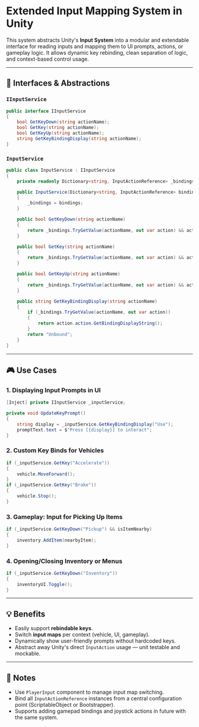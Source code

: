 # Extended Input Mapping System in Unity

This system abstracts Unity's **Input System** into a modular and extendable interface for reading inputs and mapping them to UI prompts, actions, or gameplay logic. It allows dynamic key rebinding, clean separation of logic, and context-based control usage.

---

## 🧩 Interfaces & Abstractions

### `IInputService`
```csharp
public interface IInputService
{
    bool GetKeyDown(string actionName);
    bool GetKey(string actionName);
    bool GetKeyUp(string actionName);
    string GetKeyBindingDisplay(string actionName);
}
```

### `InputService`
```csharp
public class InputService : IInputService
{
    private readonly Dictionary<string, InputActionReference> _bindings;

    public InputService(Dictionary<string, InputActionReference> bindings)
    {
        _bindings = bindings;
    }

    public bool GetKeyDown(string actionName)
    {
        return _bindings.TryGetValue(actionName, out var action) && action.action.WasPressedThisFrame();
    }

    public bool GetKey(string actionName)
    {
        return _bindings.TryGetValue(actionName, out var action) && action.action.IsPressed();
    }

    public bool GetKeyUp(string actionName)
    {
        return _bindings.TryGetValue(actionName, out var action) && action.action.WasReleasedThisFrame();
    }

    public string GetKeyBindingDisplay(string actionName)
    {
        if (_bindings.TryGetValue(actionName, out var action))
        {
            return action.action.GetBindingDisplayString();
        }
        return "Unbound";
    }
}
```

---

## 🎮 Use Cases

### 1. **Displaying Input Prompts in UI**
```csharp
[Inject] private IInputService _inputService;

private void UpdateKeyPrompt()
{
    string display = _inputService.GetKeyBindingDisplay("Use");
    promptText.text = $"Press [{display}] to interact";
}
```

### 2. **Custom Key Binds for Vehicles**
```csharp
if (_inputService.GetKey("Accelerate"))
{
    vehicle.MoveForward();
}
if (_inputService.GetKey("Brake"))
{
    vehicle.Stop();
}
```

### 3. **Gameplay: Input for Picking Up Items**
```csharp
if (_inputService.GetKeyDown("Pickup") && isItemNearby)
{
    inventory.AddItem(nearbyItem);
}
```

### 4. **Opening/Closing Inventory or Menus**
```csharp
if (_inputService.GetKeyDown("Inventory"))
{
    inventoryUI.Toggle();
}
```

---

## 💡 Benefits

- Easily support **rebindable keys**.
- Switch **input maps** per context (vehicle, UI, gameplay).
- Dynamically show user-friendly prompts without hardcoded keys.
- Abstract away Unity's direct `InputAction` usage — unit testable and mockable.

---

## 🔧 Notes

- Use `PlayerInput` component to manage input map switching.
- Bind all `InputActionReference` instances from a central configuration point (ScriptableObject or Bootstrapper).
- Supports adding gamepad bindings and joystick actions in future with the same system.

